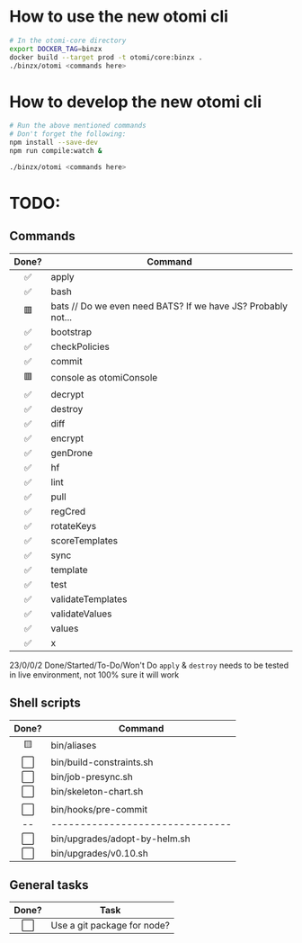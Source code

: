 # How to use the new otomi cli

```sh
# In the otomi-core directory
export DOCKER_TAG=binzx
docker build --target prod -t otomi/core:binzx .
./binzx/otomi <commands here>
```

# How to develop the new otomi cli

```sh
# Run the above mentioned commands
# Don't forget the following:
npm install --save-dev
npm run compile:watch &

./binzx/otomi <commands here>
```

# TODO:

## Commands

| Done? | Command                                                      |
| :---: | ------------------------------------------------------------ |
|  ✅   | apply                                                        |
|  ✅   | bash                                                         |
|  🟥   | bats // Do we even need BATS? If we have JS? Probably not... |
|  ✅   | bootstrap                                                    |
|  ✅   | checkPolicies                                                |
|  ✅   | commit                                                       |
|  🟥   | console as otomiConsole                                      |
|  ✅   | decrypt                                                      |
|  ✅   | destroy                                                      |
|  ✅   | diff                                                         |
|  ✅   | encrypt                                                      |
|  ✅   | genDrone                                                     |
|  ✅   | hf                                                           |
|  ✅   | lint                                                         |
|  ✅   | pull                                                         |
|  ✅   | regCred                                                      |
|  ✅   | rotateKeys                                                   |
|  ✅   | scoreTemplates                                               |
|  ✅   | sync                                                         |
|  ✅   | template                                                     |
|  ✅   | test                                                         |
|  ✅   | validateTemplates                                            |
|  ✅   | validateValues                                               |
|  ✅   | values                                                       |
|  ✅   | x                                                            |

23/0/0/2 Done/Started/To-Do/Won't Do
`apply` & `destroy` needs to be tested in live environment, not 100% sure it will work

## Shell scripts

| Done? | Command                         |
| :---: | ------------------------------- |
|  🟨   | bin/aliases                     |
|  ⬜   | bin/build-constraints.sh        |
|  ⬜   | bin/job-presync.sh              |
|  ⬜   | bin/skeleton-chart.sh           |
|       |                                 |
|  ⬜   | bin/hooks/pre-commit            |
|  --   | ------------------------------- |
|  ⬜   | bin/upgrades/adopt-by-helm.sh   |
|  ⬜   | bin/upgrades/v0.10.sh           |

## General tasks

| Done? | Task                        |
| :---: | --------------------------- |
|  ⬜   | Use a git package for node? |
